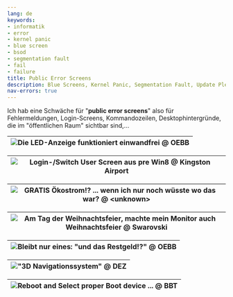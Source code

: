 ```yaml
---
lang: de
keywords:
- informatik
- error
- kernel panic
- blue screen
- bsod
- segmentation fault
- fail
- failure
title: Public Error Screens
description: Blue Screens, Kernel Panic, Segmentation Fault, Update Please Wait, ...
nav-errors: true
---
```


<!--|![]-->

Ich hab eine Schwäche für "**public error screens**" also für Fehlermeldungen, Login-Screens, Kommandozeilen, Desktophintergründe, 
die im "öffentlichen Raum" sichtbar sind,...

| ![Die LED-Anzeige funktioniert einwandfrei @ OEBB](/images/errors/2025-03-29_oebb.webp) |
|:---:|

| ![Login-/Switch User Screen aus pre Win8 @ Kingston Airport](/images/errors/2019-03-24_kingston-airport.webp) |
|:---:|

| ![GRATIS Ökostrom!? ... wenn ich nur noch wüsste wo das war? @ &lt;unknown&gt;](/images/errors/2019-02-18.webp) |
|:---:|

| ![Am Tag der Weihnachtsfeier, machte mein Monitor auch Weihnachtsfeier @ Swarovski](/images/errors/2018-12-19_colors-off-weihnachtsfeier.webp) |
|:---:|

| ![Bleibt nur eines: "und das Restgeld!?" @ OEBB](/images/errors/2018-11-27_oebb-und-das-restgeld.webp) |
|:---:|

| !["3D Navigationssystem" @ DEZ](/images/errors/2018-08-24_dez-info.webp) |
|:---:|

| ![Reboot and Select proper Boot device ... @ BBT](/images/errors/2018-05-25_boot-at-bbt.webp) |
|:---:|



